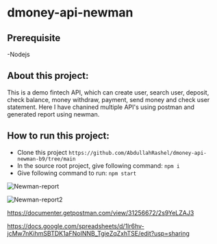 # dmoney-api-newman

## Prerequisite
-Nodejs

## About this project:
This is a demo fintech API, which can create user, search user, deposit, check balance, money withdraw, payment, send money and check user statement. Here I have chanined multiple API's using postman and generated report using newman.

## How to run this project:
- Clone this project
  ``` https://github.com/AbdullahRashel/dmoney-api-newman-b9/tree/main ```
- In the source root project, give following command:
  ``` npm i ```
- Give following command to run:
  ``` npm start ```
  
![Newman-report](https://github.com/AbdullahRashel/dmoney-api-newman-b9/assets/153196738/d77f5ee7-054d-4b8d-ac76-82a09d593956)

![Newman-report2](https://github.com/AbdullahRashel/dmoney-api-newman-b9/assets/153196738/7aebb8aa-dc89-4a45-a5a1-14645dd244b0)

https://documenter.getpostman.com/view/31256672/2s9YeLZAJ3

https://docs.google.com/spreadsheets/d/1lr6hv-jcMw7nKihmSBTDK1aFNoINNB_TgieZqZxhTSE/edit?usp=sharing
